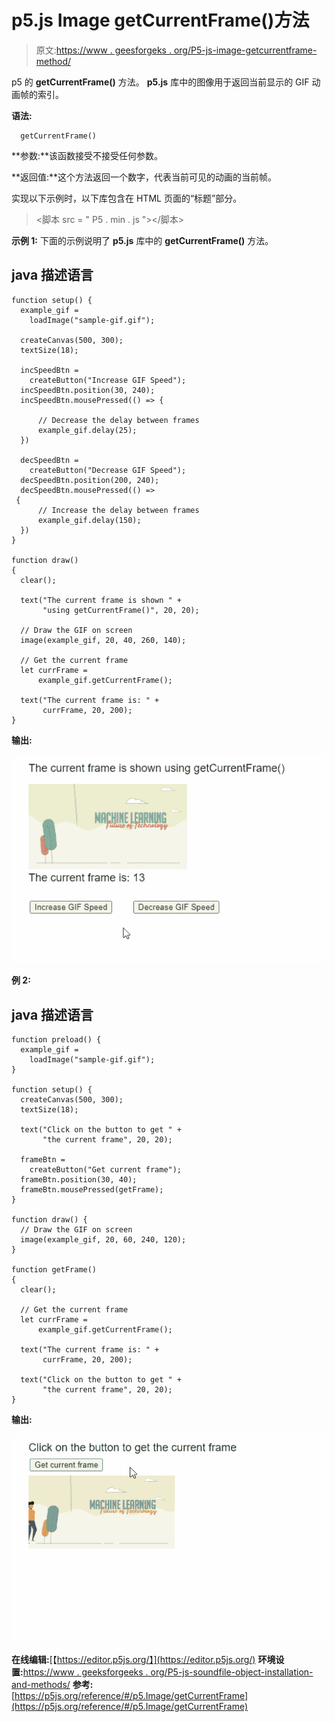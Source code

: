 # p5.js Image getCurrentFrame()方法

> 原文:[https://www . geesforgeks . org/P5-js-image-getcurrentframe-method/](https://www.geeksforgeeks.org/p5-js-image-getcurrentframe-method/)

p5 的 **getCurrentFrame()** 方法。 **p5.js** 库中的图像用于返回当前显示的 GIF 动画帧的索引。

**语法:**

```
  getCurrentFrame()
```

**参数:**该函数接受不接受任何参数。

**返回值:**这个方法返回一个数字，代表当前可见的动画的当前帧。

实现以下示例时，以下库包含在 HTML 页面的“标题”部分。

> <脚本 src = " P5 . min . js "></脚本>

**示例 1:** 下面的示例说明了 **p5.js** 库中的 **getCurrentFrame()** 方法。

## java 描述语言

```
function setup() {
  example_gif =
    loadImage("sample-gif.gif");

  createCanvas(500, 300);
  textSize(18);

  incSpeedBtn =
    createButton("Increase GIF Speed");
  incSpeedBtn.position(30, 240);
  incSpeedBtn.mousePressed(() => {

      // Decrease the delay between frames
      example_gif.delay(25);
  })

  decSpeedBtn =
    createButton("Decrease GIF Speed");
  decSpeedBtn.position(200, 240);
  decSpeedBtn.mousePressed(() =>
 {
      // Increase the delay between frames
      example_gif.delay(150);
  })
}

function draw()
{
  clear();

  text("The current frame is shown " +
       "using getCurrentFrame()", 20, 20);

  // Draw the GIF on screen
  image(example_gif, 20, 40, 260, 140);

  // Get the current frame
  let currFrame =
      example_gif.getCurrentFrame();

  text("The current frame is: " +
       currFrame, 20, 200);
}
```

**输出:**

![](img/f5af24523e78c2105aba3fba36e46cb2.png)

**例 2:**

## java 描述语言

```
function preload() {
  example_gif =
    loadImage("sample-gif.gif");
}

function setup() {
  createCanvas(500, 300);
  textSize(18);

  text("Click on the button to get " +
       "the current frame", 20, 20);

  frameBtn =
    createButton("Get current frame");
  frameBtn.position(30, 40);
  frameBtn.mousePressed(getFrame);
}

function draw() {
  // Draw the GIF on screen
  image(example_gif, 20, 60, 240, 120);
}

function getFrame()
{
  clear();

  // Get the current frame
  let currFrame =
      example_gif.getCurrentFrame();

  text("The current frame is: " +
       currFrame, 20, 200);

  text("Click on the button to get " +
       "the current frame", 20, 20);
}
```

**输出:**

![](img/4925c715e86c837b465a1afd4c7e5ca4.png)

**在线编辑:**[【https://editor.p5js.org/】](https://editor.p5js.org/)
**环境设置:**[https://www . geeksforgeeks . org/P5-js-soundfile-object-installation-and-methods/](https://www.geeksforgeeks.org/p5-js-soundfile-object-installation-and-methods/)
**参考:**[https://p5js.org/reference/#/p5.Image/getCurrentFrame](https://p5js.org/reference/#/p5.Image/getCurrentFrame)